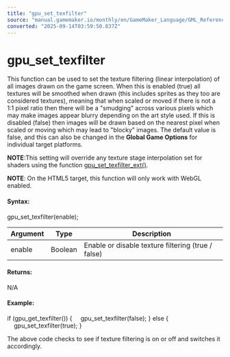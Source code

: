 ```yaml
---
title: "gpu_set_texfilter"
source: "manual.gamemaker.io/monthly/en/GameMaker_Language/GML_Reference/Drawing/GPU_Control/gpu_set_texfilter.htm"
converted: "2025-09-14T03:59:50.837Z"
---
```


# gpu\_set\_texfilter

This function can be used to set the texture filtering (linear interpolation) of all images drawn on the game screen. When this is enabled (true) all textures will be smoothed when drawn (this includes sprites as they too are considered textures), meaning that when scaled or moved if there is not a 1:1 pixel ratio then there will be a "smudging" across various pixels which may make images appear blurry depending on the art style used. If this is disabled (false) then images will be drawn based on the nearest pixel when scaled or moving which may lead to "blocky" images. The default value is false, and this can also be changed in the **Global Game Options** for individual target platforms.

**NOTE**:This setting will override any texture stage interpolation set for shaders using the function [gpu\_set\_texfilter\_ext()](gpu_set_texfilter_ext.md).

**NOTE**: On the HTML5 target, this function will only work with WebGL enabled.

#### Syntax:

gpu\_set\_texfilter(enable);

| Argument | Type | Description |
| --- | --- | --- |
| enable | Boolean | Enable or disable texture filtering (true / false) |

#### Returns:

N/A

#### Example:

if (gpu\_get\_texfilter())
{
    gpu\_set\_texfilter(false);
}
else
{
    gpu\_set\_texfilter(true);
}

The above code checks to see if texture filtering is on or off and switches it accordingly.